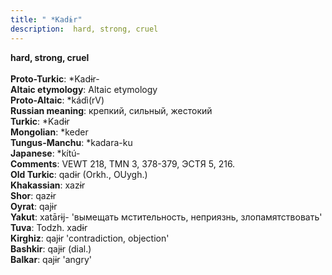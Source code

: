 ```yaml
---
title: " *Kadɨr"
description:  hard, strong, cruel
---
```

<p data-pagefind-weight="0.5">
<strong> hard, strong, cruel</strong><br><br>
<strong>Proto-Turkic</strong>:  *Kadɨr-<br>
<strong>Altaic etymology</strong>:  Altaic etymology<br>
<strong> Proto-Altaic</strong>:  *kádì(rV)<br>
<strong>Russian meaning</strong>:  крепкий, сильный, жестокий<br>
<strong>Turkic</strong>:  *Kadɨr<br>
<strong>Mongolian</strong>:  *keder<br>
<strong>Tungus-Manchu</strong>:  *kadara-ku<br>
<strong>Japanese</strong>:  *kítú-<br>
<strong>Comments</strong>:  VEWT 218, TMN 3, 378-379, ЭСТЯ 5, 216.<br>
<strong>Old Turkic</strong>:  qadɨr (Orkh., OUygh.)<br>
<strong>Khakassian</strong>:  xazɨr<br>
<strong>Shor</strong>:  qazɨr<br>
<strong>Oyrat</strong>:  qajɨr<br>
<strong>Yakut</strong>:  xatārɨj- 'вымещать мстительность, неприязнь, злопамятствовать'<br>
<strong>Tuva</strong>:  Todzh. xadɨr<br>
<strong>Kirghiz</strong>:  qajɨr 'contradiction, objection'<br>
<strong>Bashkir</strong>:  qajɨr (dial.)<br>
<strong>Balkar</strong>:  qajɨr 'angry'<br>

</p>

